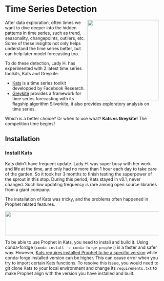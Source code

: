 # Time Series Detection

<p>
<img align="right" src="https://github.com/lady-h-world/My_Garden/blob/main/images/Garden_Totem_images/detection/kats_vs_greykite.png" width="234" height="263" /></p>

After data exploration, often times we want to dive deeper into the hidden patterns in time series, such as trend, seasonality, changepoints, outliers, etc. Some of these insights not only helps understand the time series better, but can help later model forecasting too.

To do these detection, Lady H. has experimented with 2 latest time series toolkits, Kats and Greykite. 

* [Kats][1] is a time series toolkit developped by Facebook Research.
* [Greykite][2] provides a framework for time series forecasting with its flagship algorithm Silverkite, it also provides exploratory analysis on time series.

Which is a better choice? Or when to use what? <b>Kats vs Greykite!</b> The competition time begins!


## Installation

### Install Kats

Kats didn't have frequent update. Lady H. was super busy with her work and life at the time, and only had no more than 1 hour each day to take care of the garden. So it took her 3 months to finish testing the superpower of the sprout in this stop. During this period, Kats stayed in v0.1, never changed. Such low updating frequency is rare among open source libraries from a giant company.

The installation of Kats was tricky, and the problems often happened in Prophet related features.

<p align="left">
<img src="https://github.com/lady-h-world/My_Garden/blob/main/images/Garden_Totem_images/notes/prophet_note.png" width="766" height="79" />
</p>

To be able to use Prophet in Kats, you need to install and build it. Using conda-fordge (`conda install -c conda-forge prophet`) is a faster and safer way. However, [Kats requires installed Prophet to be a specific version][3] while conda-forge installed version can be higher. This can cause error when you try to import certain Kats functions. To resolve this issue, you would need to git clone Kats to your local environment and change its `requirements.txt` to make Prophet align with the version you have installed and built.


[1]:https://github.com/facebookresearch/Kats
[2]:https://github.com/linkedin/greykite
[3]:https://github.com/facebookresearch/Kats/blob/main/requirements.txt#L9
